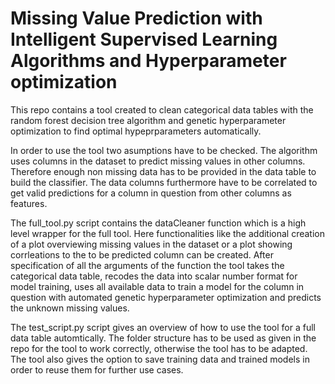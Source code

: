 # Missing Value Prediction with Intelligent Supervised Learning Algorithms and Hyperparameter optimization

This repo contains a tool created to clean categorical data tables with the random forest decision tree algorithm and genetic hyperparameter optimization to find optimal hypeprparameters automatically. 

In order to use the tool two asumptions have to be checked. The algorithm uses columns in the dataset to predict missing values in other columns. Therefore enough non missing data has to be provided in the data table to build the classifier. The data columns furthermore have to be correlated to get valid predictions for a column in question from other columns as features. 

The full_tool.py script contains the dataCleaner function which is a high level wrapper for the full tool. Here functionalities like the additional creation of a plot overviewing missing values in the dataset or a plot showing corrleations to the to be predicted column can be created. After specification of all the arguments of the function the tool takes the categorical data table, recodes the data into scalar number format for model training, uses all available data to train a model for the column in question with automated genetic hyperparameter optimization and predicts the unknown missing values.

The test_script.py script gives an overview of how to use the tool for a full data table automtically. The folder structure has to be used as given in the repo for the tool to work correctly, otherwise the tool has to be adapted. The tool also gives the option to save training data and trained models in order to reuse them for further use cases.

